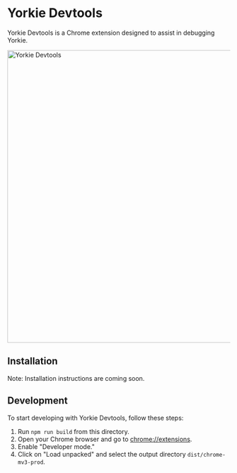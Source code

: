 # Yorkie Devtools

Yorkie Devtools is a Chrome extension designed to assist in debugging Yorkie.

<img src="https://github.com/yorkie-team/yorkie-js-sdk/assets/81357083/0de1231b-32dc-48c1-ab19-31625cd8e86d" width="660" alt="Yorkie Devtools" />

## Installation

Note: Installation instructions are coming soon.

## Development

To start developing with Yorkie Devtools, follow these steps:

1. Run `npm run build` from this directory.
2. Open your Chrome browser and go to [chrome://extensions](chrome://extensions).
3. Enable "Developer mode."
4. Click on "Load unpacked" and select the output directory `dist/chrome-mv3-prod`.
